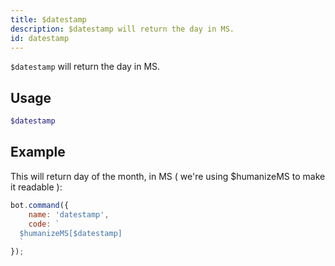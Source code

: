 ```yaml
---
title: $datestamp
description: $datestamp will return the day in MS.
id: datestamp
---
```


`$datestamp` will return the day in MS.

## Usage

```php
$datestamp
```

## Example

This will return day of the month, in MS ( we're using $humanizeMS to make it readable ):

```javascript
bot.command({
    name: 'datestamp',
    code: `
  $humanizeMS[$datestamp]
  `
});
```